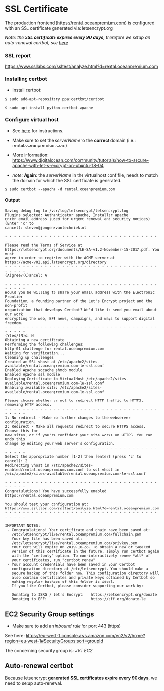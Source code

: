 # SSL Certificate

The production frontend (https://rental.oceanpremium.com) is configured with an SSL certificate generated via: letsencrypt.org

*Note: the **SSL certificate expires every 90 days**, therefore we setup an auto-renewal certbot, see [here](#markdown-header-auto-renewal--certbot)*

### SSL report

https://www.ssllabs.com/ssltest/analyze.html?d=rental.oceanpremium.com


### Installing certbot

- Install certbot:

```
$ sudo add-apt-repository ppa:certbot/certbot
```

```
$ sudo apt install python-certbot-apache
```

### Configure virtual host

- See [here](https://bitbucket.org/jvt/ocean-premium-frontend/wiki/Apache#markdown-header-virtual-host) for instructions.

- Make sure to set the _serverName_ to the **correct** domain (i.e.: rental.oceanpremium.com)

- More information: https://www.digitalocean.com/community/tutorials/how-to-secure-apache-with-let-s-encrypt-on-ubuntu-18-04

* _note:_ **Again**: the _serverName_ in the virtualhost conf file, needs to match the domain for which the SSL certificate is generated.

```
$ sudo certbot --apache -d rental.oceanpremium.com
```

#### Output
```
Saving debug log to /var/log/letsencrypt/letsencrypt.log
Plugins selected: Authenticator apache, Installer apache
Enter email address (used for urgent renewal and security notices) (Enter 'c' to
cancel): steven@jongensvantechniek.nl

- - - - - - - - - - - - - - - - - - - - - - - - - - - - - - - - - - - - - - - -
Please read the Terms of Service at
https://letsencrypt.org/documents/LE-SA-v1.2-November-15-2017.pdf. You must
agree in order to register with the ACME server at
https://acme-v02.api.letsencrypt.org/directory
- - - - - - - - - - - - - - - - - - - - - - - - - - - - - - - - - - - - - - - -
(A)gree/(C)ancel: A

- - - - - - - - - - - - - - - - - - - - - - - - - - - - - - - - - - - - - - - -
Would you be willing to share your email address with the Electronic Frontier
Foundation, a founding partner of the Let's Encrypt project and the non-profit
organization that develops Certbot? We'd like to send you email about our work
encrypting the web, EFF news, campaigns, and ways to support digital freedom.
- - - - - - - - - - - - - - - - - - - - - - - - - - - - - - - - - - - - - - - -
(Y)es/(N)o: N
Obtaining a new certificate
Performing the following challenges:
http-01 challenge for rental.oceanpremium.com
Waiting for verification...
Cleaning up challenges
Created an SSL vhost at /etc/apache2/sites-available/rental.oceanpremium.com-le-ssl.conf
Enabled Apache socache_shmcb module
Enabled Apache ssl module
Deploying Certificate to VirtualHost /etc/apache2/sites-available/rental.oceanpremium.com-le-ssl.conf
Enabling available site: /etc/apache2/sites-available/rental.oceanpremium.com-le-ssl.conf

Please choose whether or not to redirect HTTP traffic to HTTPS, removing HTTP access.
- - - - - - - - - - - - - - - - - - - - - - - - - - - - - - - - - - - - - - - -
1: No redirect - Make no further changes to the webserver configuration.
2: Redirect - Make all requests redirect to secure HTTPS access. Choose this for
new sites, or if you're confident your site works on HTTPS. You can undo this
change by editing your web server's configuration.
- - - - - - - - - - - - - - - - - - - - - - - - - - - - - - - - - - - - - - - -
Select the appropriate number [1-2] then [enter] (press 'c' to cancel): 2
Redirecting vhost in /etc/apache2/sites-enabled/rental.oceanpremium.com.conf to ssl vhost in /etc/apache2/sites-available/rental.oceanpremium.com-le-ssl.conf

- - - - - - - - - - - - - - - - - - - - - - - - - - - - - - - - - - - - - - - -
Congratulations! You have successfully enabled https://rental.oceanpremium.com

You should test your configuration at:
https://www.ssllabs.com/ssltest/analyze.html?d=rental.oceanpremium.com
- - - - - - - - - - - - - - - - - - - - - - - - - - - - - - - - - - - - - - - -

IMPORTANT NOTES:
 - Congratulations! Your certificate and chain have been saved at:
   /etc/letsencrypt/live/rental.oceanpremium.com/fullchain.pem
   Your key file has been saved at:
   /etc/letsencrypt/live/rental.oceanpremium.com/privkey.pem
   Your cert will expire on 2019-10-28. To obtain a new or tweaked
   version of this certificate in the future, simply run certbot again
   with the "certonly" option. To non-interactively renew *all* of
   your certificates, run "certbot renew"
 - Your account credentials have been saved in your Certbot
   configuration directory at /etc/letsencrypt. You should make a
   secure backup of this folder now. This configuration directory will
   also contain certificates and private keys obtained by Certbot so
   making regular backups of this folder is ideal.
 - If you like Certbot, please consider supporting our work by:

   Donating to ISRG / Let's Encrypt:   https://letsencrypt.org/donate
   Donating to EFF:                    https://eff.org/donate-le
```

## EC2 Security Group settings 

- Make sure to add an _inbound rule_ for port 443 (https)

See here: https://eu-west-1.console.aws.amazon.com/ec2/v2/home?region=eu-west-1#SecurityGroups:sort=groupId

The concerning security group is: _JVT EC2_

## Auto-renewal certbot

Because letsencrypt **generated SSL certificates expire every 90 days**, we need to setup auto-renewal.